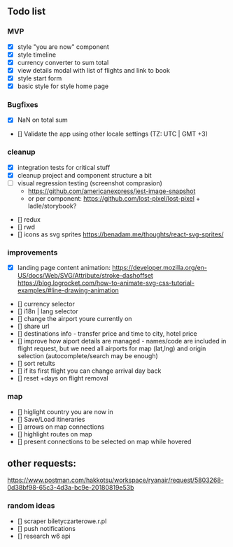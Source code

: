 ## Todo list

### MVP

- [x] style "you are now" component
- [x] style timeline
- [x] currency converter to sum total
- [x] view details modal with list of flights and link to book
- [x] style start form
- [x] basic style for style home page

### Bugfixes

- [x] NaN on total sum
- [] Validate the app using other locale settings (TZ: UTC | GMT +3)

### cleanup

- [x] integration tests for critical stuff
- [x] cleanup project and component structure a bit
- [ ] visual regression testing (screenshot comprasion)
  - https://github.com/americanexpress/jest-image-snapshot
  - or per component: https://github.com/lost-pixel/lost-pixel + ladle/storybook?
- [] redux
- [] rwd
- [] icons as svg sprites https://benadam.me/thoughts/react-svg-sprites/

### improvements

- [x] landing page content
      animation: https://developer.mozilla.org/en-US/docs/Web/SVG/Attribute/stroke-dashoffset
      https://blog.logrocket.com/how-to-animate-svg-css-tutorial-examples/#line-drawing-animation
- [] currency selector
- [] i18n | lang selector
- [] change the airport youre currently on
- [] share url
- [] destinations info - transfer price and time to city, hotel price
- [] improve how aiport details are managed - names/code are included in flight request, but we need all airports for map (lat,lng) and origin selection (autocomplete/search may be enough)
- [] sort retults
- [] if its first flight you can change arrival day back
- [] reset +days on flight removal

### map

- [] higlight country you are now in
- [] Save/Load itineraries
- [] arrows on map connections
- [] highlight routes on map
- [] present connections to be selected on map while hovered

## other requests:

https://www.postman.com/hakkotsu/workspace/ryanair/request/5803268-0d38bf98-65c3-4d3a-bc9e-20180819e53b

### random ideas

- [] scraper biletyczarterowe.r.pl
- [] push notifications
- [] research w6 api
